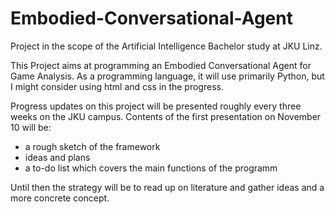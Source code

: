 # Embodied-Conversational-Agent
Project in the scope of the Artificial Intelligence Bachelor study at JKU Linz.

This Project aims at programming an Embodied Conversational Agent for Game Analysis.
As a programming language, it will use primarily Python, but I might consider using html and css in the progress.

Progress updates on this project will be presented roughly every three weeks on the JKU campus.
Contents of the first presentation on November 10 will be:
* a rough sketch of the framework
* ideas and plans
* a to-do list which covers the main functions of the programm

Until then the strategy will be to read up on literature and gather ideas and a more concrete concept.